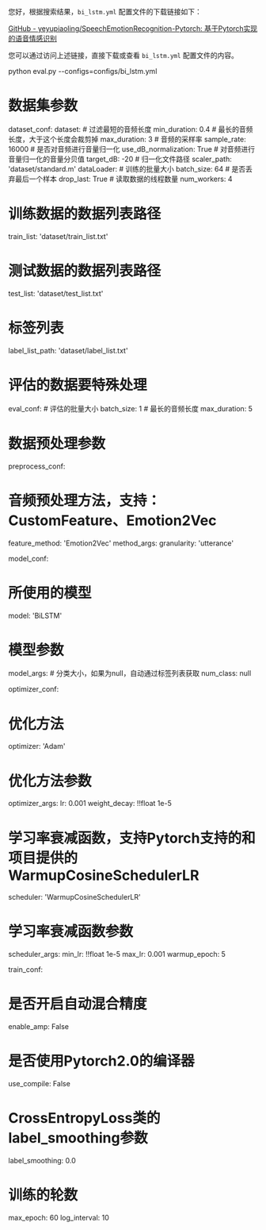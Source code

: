 您好，根据搜索结果，`bi_lstm.yml` 配置文件的下载链接如下：

[GitHub - yeyupiaoling/SpeechEmotionRecognition-Pytorch: 基于Pytorch实现的语音情感识别](https://github.com/yeyupiaoling/SpeechEmotionRecognition-Pytorch/blob/master/configs/bi_lstm.yml) 

您可以通过访问上述链接，直接下载或查看 `bi_lstm.yml` 配置文件的内容。

python eval.py --configs=configs/bi_lstm.yml

# 数据集参数
dataset_conf:
  dataset:
    # 过滤最短的音频长度
    min_duration: 0.4
    # 最长的音频长度，大于这个长度会裁剪掉
    max_duration: 3
    # 音频的采样率
    sample_rate: 16000
    # 是否对音频进行音量归一化
    use_dB_normalization: True
    # 对音频进行音量归一化的音量分贝值
    target_dB: -20
    # 归一化文件路径
    scaler_path: 'dataset/standard.m'
  dataLoader:
    # 训练的批量大小
    batch_size: 64
    # 是否丢弃最后一个样本
    drop_last: True
    # 读取数据的线程数量
    num_workers: 4
  # 训练数据的数据列表路径
  train_list: 'dataset/train_list.txt'
  # 测试数据的数据列表路径
  test_list: 'dataset/test_list.txt'
  # 标签列表
  label_list_path: 'dataset/label_list.txt'
  # 评估的数据要特殊处理
  eval_conf:
    # 评估的批量大小
    batch_size: 1
    # 最长的音频长度
    max_duration: 5

# 数据预处理参数
preprocess_conf:
  # 音频预处理方法，支持：CustomFeature、Emotion2Vec
  feature_method: 'Emotion2Vec'
  method_args:
    granularity: 'utterance'

model_conf:
  # 所使用的模型
  model: 'BiLSTM'
  # 模型参数
  model_args:
    # 分类大小，如果为null，自动通过标签列表获取
    num_class: null

optimizer_conf:
  # 优化方法
  optimizer: 'Adam'
  # 优化方法参数
  optimizer_args:
    lr: 0.001
    weight_decay: !!float 1e-5
  # 学习率衰减函数，支持Pytorch支持的和项目提供的WarmupCosineSchedulerLR
  scheduler: 'WarmupCosineSchedulerLR'
  # 学习率衰减函数参数
  scheduler_args:
    min_lr: !!float 1e-5
    max_lr: 0.001
    warmup_epoch: 5

train_conf:
  # 是否开启自动混合精度
  enable_amp: False
  # 是否使用Pytorch2.0的编译器
  use_compile: False
  # CrossEntropyLoss类的label_smoothing参数
  label_smoothing: 0.0
  # 训练的轮数
  max_epoch: 60
  log_interval: 10